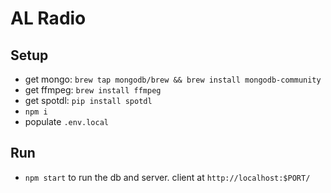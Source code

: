 # AL Radio

## Setup

- get mongo: `brew tap mongodb/brew && brew install mongodb-community`
- get ffmpeg: `brew install ffmpeg`
- get spotdl: `pip install spotdl`
- `npm i`
- populate `.env.local`

## Run

- `npm start` to run the db and server. client at `http://localhost:$PORT/`

